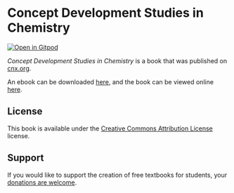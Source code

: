 # Concept Development Studies in Chemistry

[![Open in Gitpod](https://gitpod.io/button/open-in-gitpod.svg)](https://gitpod.io/from-referrer/)

_Concept Development Studies in Chemistry_ is a book that was published on [cnx.org](https://cnx.org/).

An ebook can be downloaded [here](https://github.com/cnx-user-books/cnxbook-concept-development-studies-in-chemistry/releases/latest), and the book can be viewed online [here](https://github.com/cnx-user-books/cnxbook-concept-development-studies-in-chemistry/releases/latest).

## License
This book is available under the [Creative Commons Attribution License](./LICENSE) license.

## Support
If you would like to support the creation of free textbooks for students, your [donations are welcome](https://riceconnect.rice.edu/donation/support-openstax-banner).
